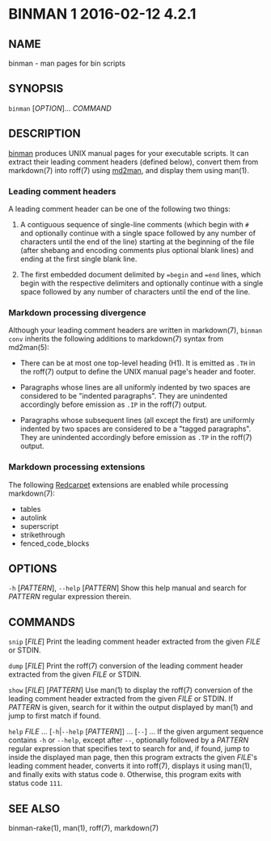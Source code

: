 # BINMAN 1 2016-02-12 4.2.1

## NAME

binman - man pages for bin scripts

## SYNOPSIS

`binman` [*OPTION*]... *COMMAND*

## DESCRIPTION

[binman] produces UNIX manual pages for your executable scripts. It can
extract their leading comment headers (defined below), convert them from
markdown(7) into roff(7) using [md2man], and display them using man(1).

### Leading comment headers

A leading comment header can be one of the following two things:

1.  A contiguous sequence of single-line comments (which begin with `#`
    and optionally continue with a single space followed by any number of
    characters until the end of the line) starting at the beginning of the
    file (after shebang and encoding comments plus optional blank lines) and
    ending at the first single blank line.

2.  The first embedded document delimited by `=begin` and `=end` lines, which
    begin with the respective delimiters and optionally continue with a single
    space followed by any number of characters until the end of the line.

### Markdown processing divergence

Although your leading comment headers are written in markdown(7), `binman
conv` inherits the following additions to markdown(7) syntax from md2man(5):

  * There can be at most one top-level heading (H1).  It is emitted as `.TH`
    in the roff(7) output to define the UNIX manual page's header and footer.

  * Paragraphs whose lines are all uniformly indented by two spaces are
    considered to be "indented paragraphs".  They are unindented accordingly
    before emission as `.IP` in the roff(7) output.

  * Paragraphs whose subsequent lines (all except the first) are uniformly
    indented by two spaces are considered to be a "tagged paragraphs".  They
    are unindented accordingly before emission as `.TP` in the roff(7) output.

### Markdown processing extensions

The following [Redcarpet] extensions are enabled while processing markdown(7):

  * tables
  * autolink
  * superscript
  * strikethrough
  * fenced\_code\_blocks

## OPTIONS

`-h` [*PATTERN*], `--help` [*PATTERN*]
  Show this help manual and search for *PATTERN* regular expression therein.

## COMMANDS

`snip` [*FILE*]
  Print the leading comment header extracted from the given *FILE* or STDIN.

`dump` [*FILE*]
  Print the roff(7) conversion of the leading comment header extracted from
  the given *FILE* or STDIN.

`show` [*FILE*] [*PATTERN*]
  Use man(1) to display the roff(7) conversion of the leading comment header
  extracted from the given *FILE* or STDIN.  If *PATTERN* is given, search for
  it within the output displayed by man(1) and jump to first match if found.

`help` *FILE* ... [`-h`|`--help` [*PATTERN*]] ... [`--`] ...
  If the given argument sequence contains `-h` or `--help`, except after
  `--`, optionally followed by a *PATTERN* regular expression that specifies
  text to search for and, if found, jump to inside the displayed man page,
  then this program extracts the given *FILE*'s leading comment header,
  converts it into roff(7), displays it using man(1), and finally exits with
  status code `0`.  Otherwise, this program exits with status code `111`.

## SEE ALSO

binman-rake(1), man(1), roff(7), markdown(7)

[binman]: https://github.com/sunaku/binman
[md2man]: https://github.com/sunaku/md2man
[Redcarpet]: https://github.com/vmg/redcarpet